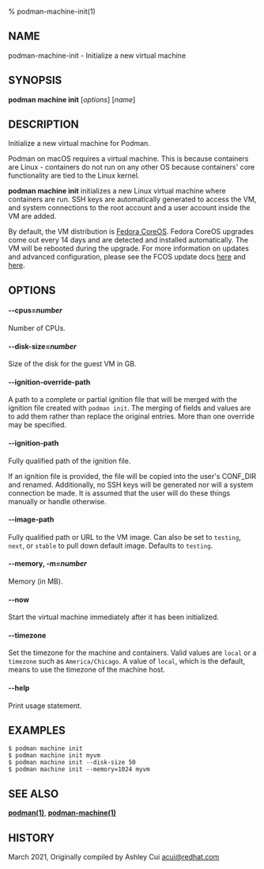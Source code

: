 % podman-machine-init(1)

## NAME
podman\-machine\-init - Initialize a new virtual machine

## SYNOPSIS
**podman machine init** [*options*] [*name*]

## DESCRIPTION

Initialize a new virtual machine for Podman.

Podman on macOS requires a virtual machine. This is because containers are Linux -
containers do not run on any other OS because containers' core functionality are
tied to the Linux kernel.

**podman machine init** initializes a new Linux virtual machine where containers are run.
SSH keys are automatically generated to access the VM, and system connections to the root account
and a user account inside the VM are added.

By default, the VM distribution is [Fedora CoreOS](https://getfedora.org/en/coreos?stream=testing).
Fedora CoreOS upgrades come out every 14 days and are detected and installed automatically. The VM will be rebooted during the upgrade.
For more information on updates and advanced configuration, please see the FCOS update docs [here](https://docs.fedoraproject.org/en-US/fedora-coreos/auto-updates/) and [here](https://coreos.github.io/zincati/usage/updates-strategy/).

## OPTIONS

#### **--cpus**=*number*

Number of CPUs.

#### **--disk-size**=*number*

Size of the disk for the guest VM in GB.

#### **--ignition-override-path**

A path to a complete or partial ignition file that will be merged with the ignition
file created with `podman init`.  The merging of fields and values are to add them rather
than replace the original entries. More than one override may be specified.

#### **--ignition-path**

Fully qualified path of the ignition file.

If an ignition file is provided, the file
will be copied into the user's CONF_DIR and renamed.  Additionally, no SSH keys will
be generated nor will a system connection be made.  It is assumed that the user will
do these things manually or handle otherwise.

#### **--image-path**

Fully qualified path or URL to the VM image.
Can also be set to `testing`, `next`, or `stable` to pull down default image.
Defaults to `testing`.

#### **--memory**, **-m**=*number*

Memory (in MB).

#### **--now**

Start the virtual machine immediately after it has been initialized.

#### **--timezone**

Set the timezone for the machine and containers.  Valid values are `local` or
a `timezone` such as `America/Chicago`.  A value of `local`, which is the default,
means to use the timezone of the machine host.

#### **--help**

Print usage statement.

## EXAMPLES

```
$ podman machine init
$ podman machine init myvm
$ podman machine init --disk-size 50
$ podman machine init --memory=1024 myvm
```

## SEE ALSO
**[podman(1)](podman.1.md)**, **[podman-machine(1)](podman-machine.1.md)**

## HISTORY
March 2021, Originally compiled by Ashley Cui <acui@redhat.com>
